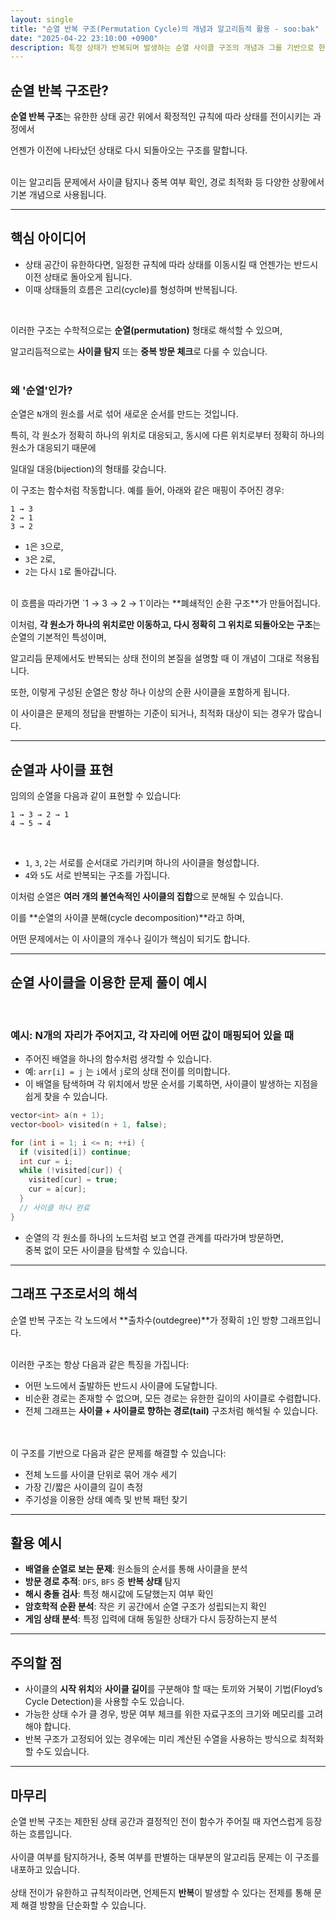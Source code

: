 ```yaml
---
layout: single
title: "순열 반복 구조(Permutation Cycle)의 개념과 알고리듬적 활용 - soo:bak"
date: "2025-04-22 23:10:00 +0900"
description: 특정 상태가 반복되며 발생하는 순열 사이클 구조의 개념과 그를 기반으로 한 알고리듬 문제 해결 방식을 정리한 글
---
```


## 순열 반복 구조란?

**순열 반복 구조**는 유한한 상태 공간 위에서 확정적인 규칙에 따라 상태를 전이시키는 과정에서<br>

언젠가 이전에 나타났던 상태로 다시 되돌아오는 구조를 말합니다.<br><br>

이는 알고리듬 문제에서 사이클 탐지나 중복 여부 확인, 경로 최적화 등 다양한 상황에서 기본 개념으로 사용됩니다.

---

## 핵심 아이디어

- 상태 공간이 유한하다면, 일정한 규칙에 따라 상태를 이동시킬 때 언젠가는 반드시 이전 상태로 돌아오게 됩니다.
- 이때 상태들의 흐름은 고리(cycle)를 형성하며 반복됩니다.
<br>

이러한 구조는 수학적으로는 **순열(permutation)** 형태로 해석할 수 있으며,

알고리듬적으로는 **사이클 탐지** 또는 **중복 방문 체크**로 다룰 수 있습니다.
<br>
<br>

### 왜 '순열'인가?

순열은 `N`개의 원소를 서로 섞어 새로운 순서를 만드는 것입니다.

특히, 각 원소가 정확히 하나의 위치로 대응되고, 동시에 다른 위치로부터 정확히 하나의 원소가 대응되기 때문에

일대일 대응(bijection)의 형태를 갖습니다.
<br>

이 구조는 함수처럼 작동합니다. 예를 들어, 아래와 같은 매핑이 주어진 경우:<br>

```text
1 → 3
2 → 1
3 → 2
```

- `1`은 `3`으로,
- `3`은 `2`로,
- `2`는 다시 `1`로 돌아갑니다.

<br>
이 흐름을 따라가면 `1 → 3 → 2 → 1`이라는 **폐쇄적인 순환 구조**가 만들어집니다.

이처럼, **각 원소가 하나의 위치로만 이동하고, 다시 정확히 그 위치로 되돌아오는 구조**는 순열의 기본적인 특성이며,

알고리듬 문제에서도 반복되는 상태 전이의 본질을 설명할 때 이 개념이 그대로 적용됩니다.
<br>

또한, 이렇게 구성된 순열은 항상 하나 이상의 순환 사이클을 포함하게 됩니다.

이 사이클은 문제의 정답을 판별하는 기준이 되거나, 최적화 대상이 되는 경우가 많습니다.
<br>

---

## 순열과 사이클 표현

임의의 순열을 다음과 같이 표현할 수 있습니다:<br>

```text
1 → 3 → 2 → 1
4 → 5 → 4
```
<br>

- `1`, `3`, `2`는 서로를 순서대로 가리키며 하나의 사이클을 형성합니다.
- `4`와 `5`도 서로 반복되는 구조를 가집니다.

이처럼 순열은 **여러 개의 불연속적인 사이클의 집합**으로 분해될 수 있습니다.<br>

이를 **순열의 사이클 분해(cycle decomposition)**라고 하며,

어떤 문제에서는 이 사이클의 개수나 길이가 핵심이 되기도 합니다.
<br>

---

## 순열 사이클을 이용한 문제 풀이 예시
<br>

### 예시: N개의 자리가 주어지고, 각 자리에 어떤 값이 매핑되어 있을 때

- 주어진 배열을 하나의 함수처럼 생각할 수 있습니다.
- 예: `arr[i] = j` 는 `i`에서 `j`로의 상태 전이를 의미합니다.
- 이 배열을 탐색하며 각 위치에서 방문 순서를 기록하면, 사이클이 발생하는 지점을 쉽게 찾을 수 있습니다.

```cpp
vector<int> a(n + 1);
vector<bool> visited(n + 1, false);

for (int i = 1; i <= n; ++i) {
  if (visited[i]) continue;
  int cur = i;
  while (!visited[cur]) {
    visited[cur] = true;
    cur = a[cur];
  }
  // 사이클 하나 완료
}
```

- 순열의 각 원소를 하나의 노드처럼 보고 연결 관계를 따라가며 방문하면,<br>
  중복 없이 모든 사이클을 탐색할 수 있습니다.

---

## 그래프 구조로서의 해석

순열 반복 구조는 각 노드에서 **출차수(outdegree)**가 정확히 `1`인 방향 그래프입니다.<br>

<br>
이러한 구조는 항상 다음과 같은 특징을 가집니다:

- 어떤 노드에서 출발하든 반드시 사이클에 도달합니다.
- 비순환 경로는 존재할 수 없으며, 모든 경로는 유한한 길이의 사이클로 수렴합니다.
- 전체 그래프는 **사이클 + 사이클로 향하는 경로(tail)** 구조처럼 해석될 수 있습니다.
<br>

<br>
이 구조를 기반으로 다음과 같은 문제를 해결할 수 있습니다:

- 전체 노드를 사이클 단위로 묶어 개수 세기
- 가장 긴/짧은 사이클의 길이 측정
- 주기성을 이용한 상태 예측 및 반복 패턴 찾기

---

## 활용 예시

- **배열을 순열로 보는 문제**: 원소들의 순서를 통해 사이클을 분석
- **방문 경로 추적**: `DFS`, `BFS` 중 **반복 상태** 탐지
- **해시 충돌 검사**: 특정 해시값에 도달했는지 여부 확인
- **암호학적 순환 분석**: 작은 키 공간에서 순열 구조가 성립되는지 확인
- **게임 상태 분석**: 특정 입력에 대해 동일한 상태가 다시 등장하는지 분석

---

## 주의할 점

- 사이클의 **시작 위치**와 **사이클 길이**를 구분해야 할 때는 토끼와 거북이 기법(Floyd’s Cycle Detection)을 사용할 수도 있습니다.
- 가능한 상태 수가 클 경우, 방문 여부 체크를 위한 자료구조의 크기와 메모리를 고려해야 합니다.
- 반복 구조가 고정되어 있는 경우에는 미리 계산된 수열을 사용하는 방식으로 최적화할 수도 있습니다.

---

## 마무리

순열 반복 구조는 제한된 상태 공간과 결정적인 전이 함수가 주어질 때 자연스럽게 등장하는 흐름입니다.<br>
<br>
사이클 여부를 탐지하거나, 중복 여부를 판별하는 대부분의 알고리듬 문제는 이 구조를 내포하고 있습니다.<br>
<br>
상태 전이가 유한하고 규칙적이라면, 언제든지 **반복**이 발생할 수 있다는 전제를 통해 문제 해결 방향을 단순화할 수 있습니다.
<br>
